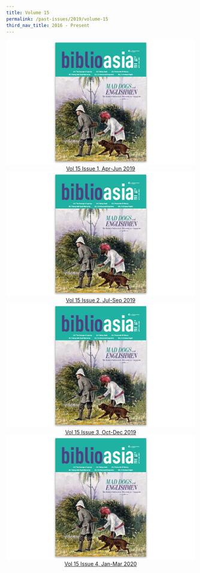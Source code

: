 ```yaml
---
title: Volume 15
permalink: /past-issues/2019/volume-15
third_nav_title: 2016 - Present
---
```


<div class="row-fluid">
	<div style="text-align: center;" class="span3">
		<a title=" Vol 15 Issue 1, Apr-Jun 2019 (This link will open in a new window)" href="//eservice.nlb.gov.sg/opennlbcmscontent.aspx?id=e51e7c7f-f6ae-4413-aed8-4fb79e0a60aa" target="_blank">
		<img src="/images/Vol-16-issue-1/Vol16_Iss1_copy.jpg">
		<br>
		Vol 15 Issue 1, Apr-Jun 2019
		</a>
	</div>
	<div style="text-align: center;" class="span3">
		<a title="Vol 15 Issue 2, Jul-Sep 2019 (This link will open in a new window)" href="//eservice.nlb.gov.sg/opennlbcmscontent.aspx?id=ee572fbb-94f7-4aaf-b4f4-9de55257f4a4" target="_blank">
		<img src="/images/Vol-16-issue-1/Vol16_Iss1_copy.jpg">
		<br>
		Vol 15 Issue 2, Jul-Sep 2019
		</a>
	</div>
	<div style="text-align: center;" class="span3">
		<a title=" Vol 15 Issue 3, Oct-Dec 2019 (This link will open in a new window)" href="//eservice.nlb.gov.sg/opennlbcmscontent.aspx?id=1c165adb-4a36-44ef-8aad-5911268832ca" target="_blank">
		<img src="/images/Vol-16-issue-1/Vol16_Iss1_copy.jpg">
		<br>
		Vol 15 Issue 3, Oct-Dec 2019
		</a>
	</div>
	<div style="text-align: center;" class="span3">
		<a title="Vol 15 Issue 4, Jan-Mar 2020 (This link will open in a new window)" href="//eservice.nlb.gov.sg/opennlbcmscontent.aspx?id=0f5df34d-1724-4a0e-9c7f-9b1a5ee00091" target="_blank">
		<img src="/images/Vol-16-issue-1/Vol16_Iss1_copy.jpg">
		<br>
		Vol 15 Issue 4, Jan-Mar 2020
		</a>
	</div>
</div>
